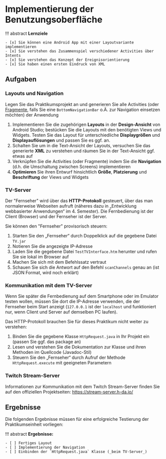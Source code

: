 # Implementierung der Benutzungsoberfläche


!!! abstract 
    **Lernziele**

    - [x] Sie können eine Android App mit einer Layoutvariante implementieren
    - [x] Sie verstehen das Zusammenspiel verschiedener Activities über Intents
    - [x] Sie verstehen das Konzept der Ereignisorientierung
    - [x] Sie haben einen ersten Eindruck von XML

## Aufgaben

### Layouts und Navigation

Legen Sie das Praktikumsprojekt an und generieren Sie alle Activities (oder [Fragmente](https://developer.android.com/guide/components/fragments), falls Sie eine `BottomNavigationBar` o.Ä. zur Navigation einsetzen möchten) der Anwendung

1. Implementieren Sie die zugehörigen **Layouts** in der **Design-Ansicht** von Android Studio; bestücken Sie die
Layouts mit den benötigten Views und Widgets. Testen Sie das Layout für unterschiedliche **Displaygrößen** und **Displayauflösungen** und passen Sie es ggf. an.
2. Schalten Sie um in die Text-Ansicht der Layouts, versuchen Sie das generierte **XML** zu verstehen und räumen Sie in der Text-Ansicht ggf. etwas auf
3. Verknüpfen Sie die Activities (oder Fragmente) indem Sie die **Navigation** (d.h. die Umschaltung zwischen Screens) implementieren
4. **Optimieren** Sie ihren Entwurf hinsichtlich **Größe**, **Platzierung** und **Beschriftung** der Views und Widgets


### TV-Server

Der "Fernseher" wird über das **HTTP-Protokoll** gesteuert, über das man normalerweise Webseiten aufruft (näheres dazu in „Entwicklung webbasierter Anwendungen“ im 4. Semester). Die Fernbedienung ist der Client (Browser) und der Fernseher ist der Server. 

Sie können den "Fernseher" provisorisch steuern:

1. Starten Sie den „Fernseher“ durch Doppelklick auf die gegebene Datei `TV.jar`
2. Notieren Sie die angezeigte IP-Adresse
3. Laden Sie die gegebene Datei `TestTVInterface.htm` herunter und rufen Sie sie lokal im Browser auf
4. Machen Sie sich mit dem Befehlssatz vertraut
5. Schauen Sie sich die Antwort auf den Befehl `scanChannels` genau an (ist JSON Format, wird noch erklärt)


### Kommunikation mit dem TV-Server

Wenn Sie später die Fernbedienung auf dem Smartphone oder im Emulator testen wollen, müssen Sie dort die IP-Adresse verwenden, die der Fernseher beim Start anzeigt (`127.0.0.1` ist der `localhost` und funktioniert nur, wenn Client und Server auf demselben PC laufen).

Das HTTP-Protokoll brauchen Sie für dieses Praktikum nicht weiter zu verstehen:

1. Binden Sie die gegebene Klasse `HttpRequest.java` in Ihr Projekt ein (passen Sie ggf. das package an)
2. Lesen und verstehen Sie die Dokumentation zur Klasse und ihren Methoden im Quellcode (Javadoc-Stil)
3. Steuern Sie den „Fernseher“ durch Aufruf der Methode `HttpRequest.execute` mit geeigneten Parametern


### Twitch Stream-Server

Informationen zur Kommunikation mit dem Twitch Stream-Server finden Sie auf den offiziellen Projektseiten: <https://stream-server.h-da.io/>

## Ergebnisse

Die folgenden Ergebnisse müssen für eine erfolgreiche Testierung der Praktikumseinheit vorliegen:

!!! abstract
    __Ergebnisse:__

    - [ ] Fertiges Layout
    - [ ] Implementierung der Navigation
    - [ ] Einbinden der `HttpRequest.java` Klasse (_beim TV-Server_)